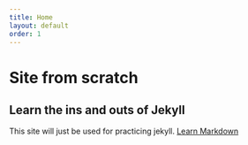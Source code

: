 ```yaml
---
title: Home
layout: default
order: 1
---
```

# Site from scratch
## Learn the ins and outs of Jekyll
This site will just be used for practicing jekyll.
[Learn Markdown](https://learnxinyminutes.com/docs/markdown/)